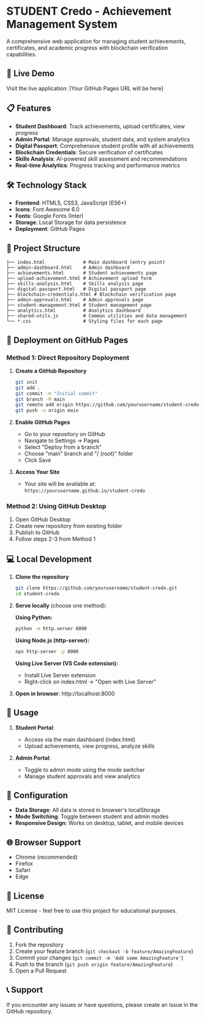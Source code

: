 # STUDENT Credo - Achievement Management System

A comprehensive web application for managing student achievements, certificates, and academic progress with blockchain verification capabilities.

## 🚀 Live Demo

Visit the live application: [Your GitHub Pages URL will be here]

## 📋 Features

- **Student Dashboard**: Track achievements, upload certificates, view progress
- **Admin Portal**: Manage approvals, student data, and system analytics  
- **Digital Passport**: Comprehensive student profile with all achievements
- **Blockchain Credentials**: Secure verification of certificates
- **Skills Analysis**: AI-powered skill assessment and recommendations
- **Real-time Analytics**: Progress tracking and performance metrics

## 🛠️ Technology Stack

- **Frontend**: HTML5, CSS3, JavaScript (ES6+)
- **Icons**: Font Awesome 6.0
- **Fonts**: Google Fonts (Inter)
- **Storage**: Local Storage for data persistence
- **Deployment**: GitHub Pages

## 📁 Project Structure

```
├── index.html              # Main dashboard (entry point)
├── admin-dashboard.html    # Admin dashboard
├── achievements.html       # Student achievements page
├── upload-achievement.html # Achievement upload form
├── skills-analysis.html    # Skills analysis page
├── digital-passport.html   # Digital passport page
├── blockchain-credentials.html # Blockchain verification page
├── admin-approvals.html    # Admin approvals page
├── student-management.html # Student management page
├── analytics.html          # Analytics dashboard
├── shared-utils.js         # Common utilities and data management
└── *.css                   # Styling files for each page
```

## 🚀 Deployment on GitHub Pages

### Method 1: Direct Repository Deployment

1. **Create a GitHub Repository**
   ```bash
   git init
   git add .
   git commit -m "Initial commit"
   git branch -M main
   git remote add origin https://github.com/yourusername/student-credo.git
   git push -u origin main
   ```

2. **Enable GitHub Pages**
   - Go to your repository on GitHub
   - Navigate to Settings → Pages
   - Select "Deploy from a branch"
   - Choose "main" branch and "/ (root)" folder
   - Click Save

3. **Access Your Site**
   - Your site will be available at: `https://yourusername.github.io/student-credo`

### Method 2: Using GitHub Desktop

1. Open GitHub Desktop
2. Create new repository from existing folder
3. Publish to GitHub
4. Follow steps 2-3 from Method 1

## 💻 Local Development

1. **Clone the repository**
   ```bash
   git clone https://github.com/yourusername/student-credo.git
   cd student-credo
   ```

2. **Serve locally** (choose one method):
   
   **Using Python:**
   ```bash
   python -m http.server 8000
   ```
   
   **Using Node.js (http-server):**
   ```bash
   npx http-server -p 8000
   ```
   
   **Using Live Server (VS Code extension):**
   - Install Live Server extension
   - Right-click on index.html → "Open with Live Server"

3. **Open in browser**: http://localhost:8000

## 🎯 Usage

1. **Student Portal**: 
   - Access via the main dashboard (index.html)
   - Upload achievements, view progress, analyze skills

2. **Admin Portal**:
   - Toggle to admin mode using the mode switcher
   - Manage student approvals and view analytics

## 🔧 Configuration

- **Data Storage**: All data is stored in browser's localStorage
- **Mode Switching**: Toggle between student and admin modes
- **Responsive Design**: Works on desktop, tablet, and mobile devices

## 🌐 Browser Support

- Chrome (recommended)
- Firefox  
- Safari
- Edge

## 📝 License

MIT License - feel free to use this project for educational purposes.

## 🤝 Contributing

1. Fork the repository
2. Create your feature branch (`git checkout -b feature/AmazingFeature`)
3. Commit your changes (`git commit -m 'Add some AmazingFeature'`)
4. Push to the branch (`git push origin feature/AmazingFeature`)
5. Open a Pull Request

## 📞 Support

If you encounter any issues or have questions, please create an issue in the GitHub repository.
